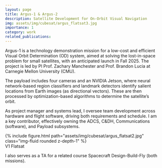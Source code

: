 ```yaml
---
layout: page
title: Argus-1 & Argus-2
description: Satellite Development for On-Orbit Visual Navigation 
img: assets/img/cubesat/argus_flatsat3.jpg
importance: 1
category: work
related_publications: 
---
```


Argus-1 is a technology demonstration mission for a low-cost and efficient Visual Orbit Determination (OD) system, aimed at solving the lost-in-space problem for small satellites, with an anticipated launch in Fall 2025. The project is led by PI Prof. Zachary Manchester and Prof. Brandon Lucia at Carnegie Mellon University (CMU).

The payload includes four cameras and an NVIDIA Jetson, where neural network-based region classifiers and landmark detectors identify salient locations from Earth images (as directional vectors). These are then processed by optimization-based algorithms to determine the satellite’s orbit.

As project manager and systems lead, I oversee team development across hardware and flight software, driving both requirements and schedule. I am a key contributor, effectively owning the ADCS, C&DH, Communications (software), and Payload subsystems.

<div class="row justify-content-sm-center align-items-center">
    <div class="col-sm-7 mt-3 mt-md-0">
        {% include figure.html path="assets/img/cubesat/argus_flatsat2.jpg" class="img-fluid rounded z-depth-1" %}
    </div>
</div>
<div class="caption">
    V1 Flatsat
</div>


I also serves as a TA for a related course Spacecraft Design-Build-Fly (both missions).